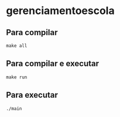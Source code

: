 # gerenciamentoescola

## Para compilar 
```console
make all
```
## Para compilar e executar
```console
make run
```
## Para executar 
```console
./main
```
